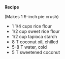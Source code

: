 **Recipe**

(Makes 1 9-inch pie crush)

- 1 1/4 cups rice flour
- 1/2 cup sweet rice flour
- 1/2 cup tapioca starch
- 8 T coconut oil, chilled
- 5-8 T water, cold
- 5 T sweetened coconut


